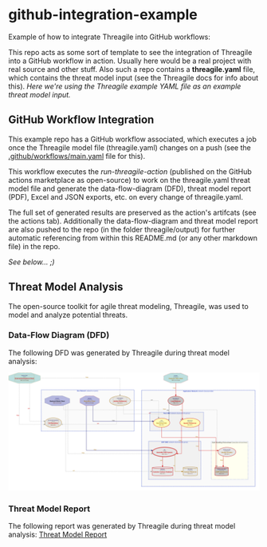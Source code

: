 # github-integration-example

Example of how to integrate Threagile into GitHub workflows:

This repo acts as some sort of template to see the integration of Threagile into a GitHub workflow in action.
Usually here would be a real project with real source and other stuff. Also such a repo contains a **threagile.yaml** file, which contains the threat model input (see the Threagile docs for info about this).
*Here we're using the Threagile example YAML file as an example threat model input.*

## GitHub Workflow Integration
This example repo has a GitHub workflow associated, which executes a job once the Threagile model file (threagile.yaml) changes on a push (see the [.github/workflows/main.yaml](.github/workflows/main.yaml) file for this).


This workflow executes the *run-threagile-action* (published on the GitHub actions marketplace as open-source) to work on the threagile.yaml threat model file and generate the data-flow-diagram (DFD), threat model report (PDF), Excel and JSON exports, etc. on every change of threagile.yaml. 

The full set of generated results are preserved as the action's artifcats (see the actions tab). Additionally the data-flow-diagram and threat model report are also pushed to the repo (in the folder threagile/output) for further automatic referencing from within this README.md (or any other markdown file) in the repo.

*See below... ;)*



## Threat Model Analysis
The open-source toolkit for agile threat modeling, Threagile, was used to model and analyze potential threats.

### Data-Flow Diagram (DFD)
The following DFD was generated by Threagile during threat model analysis:

![Data-Flow Diagram (DFD)](/threagile/output/data-flow-diagram.png?raw=true "Data-Flow Diagram (DFD)")

### Threat Model Report
The following report was generated by Threagile during threat model analysis:
[Threat Model Report](/threagile/output/report.pdf?raw=true)

